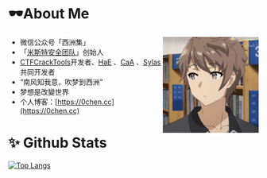 # 🕶About Me

<img align="right" wight=193 height=193 src="/zichuanxiaotai.jpg" />

 - 微信公众号「西洲集」
 - 「[米斯特安全团队](https://github.com/Acmesec)」创始人
 - [CTFCrackTools](https://github.com/0chencc/CTFCrackTools)开发者、[HaE](https://github.com/gh0stkey/HaE) 、[CaA](https://github.com/gh0stkey/CaA) 、[Sylas](https://github.com/Acmesec/Sylas)共同开发者
 - “南风知我意，吹梦到西洲”
 - 梦想是改變世界
 - 个人博客：[https://0chen.cc](https://0chen.cc)

# ✨ Github Stats

[![Top Langs](https://github-readme-stats.vercel.app/api?username=0Chencc&show_icons=true)](https://github-readme-stats.vercel.app/api?username=0Chencc&show_icons=true)
